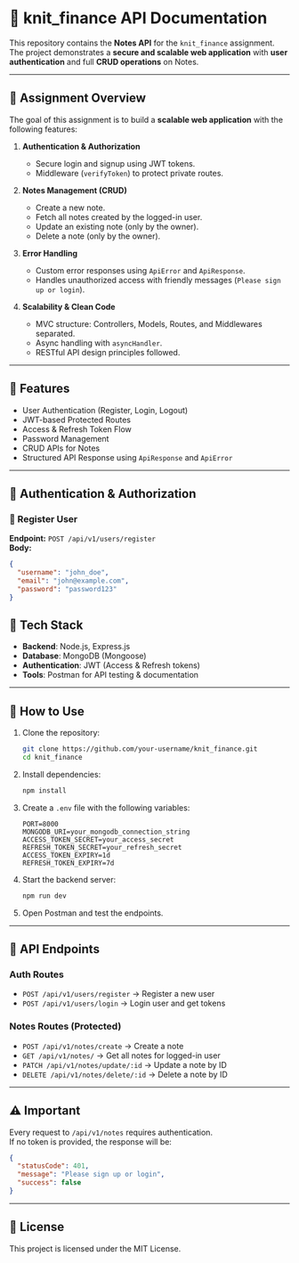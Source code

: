 # 📘 knit_finance API Documentation

This repository contains the **Notes API** for the `knit_finance` assignment.  
The project demonstrates a **secure and scalable web application** with **user authentication** and full **CRUD operations** on Notes.

---

## 🎯 Assignment Overview
The goal of this assignment is to build a **scalable web application** with the following features:

1. **Authentication & Authorization**
   - Secure login and signup using JWT tokens.
   - Middleware (`verifyToken`) to protect private routes.

2. **Notes Management (CRUD)**
   - Create a new note.
   - Fetch all notes created by the logged-in user.
   - Update an existing note (only by the owner).
   - Delete a note (only by the owner).

3. **Error Handling**
   - Custom error responses using `ApiError` and `ApiResponse`.
   - Handles unauthorized access with friendly messages (`Please sign up or login`).

4. **Scalability & Clean Code**
   - MVC structure: Controllers, Models, Routes, and Middlewares separated.
   - Async handling with `asyncHandler`.
   - RESTful API design principles followed.

---

## 📌 Features
- User Authentication (Register, Login, Logout)
- JWT-based Protected Routes
- Access & Refresh Token Flow
- Password Management
- CRUD APIs for Notes
- Structured API Response using `ApiResponse` and `ApiError`

---

## 🚀 Authentication & Authorization

### 🔹 Register User
**Endpoint:** `POST /api/v1/users/register`  
**Body:**
```json
{
  "username": "john_doe",
  "email": "john@example.com",
  "password": "password123"
}
```

## 🚀 Tech Stack
- **Backend**: Node.js, Express.js
- **Database**: MongoDB (Mongoose)
- **Authentication**: JWT (Access & Refresh tokens)
- **Tools**: Postman for API testing & documentation

---

## 📌 How to Use
1. Clone the repository:
   ```bash
   git clone https://github.com/your-username/knit_finance.git
   cd knit_finance
   ```

2. Install dependencies:
   ```bash
   npm install
   ```

3. Create a `.env` file with the following variables:
   ```
   PORT=8000
   MONGODB_URI=your_mongodb_connection_string
   ACCESS_TOKEN_SECRET=your_access_secret
   REFRESH_TOKEN_SECRET=your_refresh_secret
   ACCESS_TOKEN_EXPIRY=1d
   REFRESH_TOKEN_EXPIRY=7d
   ```

4. Start the backend server:
   ```bash
   npm run dev
   ```

5. Open Postman and test the endpoints.

---

## 📂 API Endpoints

### Auth Routes
- `POST /api/v1/users/register` → Register a new user
- `POST /api/v1/users/login` → Login user and get tokens

### Notes Routes (Protected)
- `POST /api/v1/notes/create` → Create a note
- `GET /api/v1/notes/` → Get all notes for logged-in user
- `PATCH /api/v1/notes/update/:id` → Update a note by ID
- `DELETE /api/v1/notes/delete/:id` → Delete a note by ID

---

## ⚠️ Important
Every request to `/api/v1/notes` requires authentication.  
If no token is provided, the response will be:
```json
{
  "statusCode": 401,
  "message": "Please sign up or login",
  "success": false
}
```

---

## 📜 License
This project is licensed under the MIT License.

